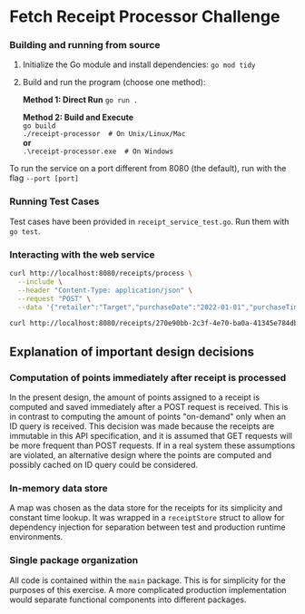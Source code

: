 # Fetch Receipt Processor Challenge

### Building and running from source
1. Initialize the Go module and install dependencies:   ```go mod tidy```
2. Build and run the program (choose one method):
   
   **Method 1: Direct Run**   ```go run .   ```

   **Method 2: Build and Execute**   
   ```go build```\
   ```./receipt-processor  # On Unix/Linux/Mac```\
   **or**\
   ```.\receipt-processor.exe  # On Windows   ```

To run the service on a port different from 8080 (the default), run with the flag `--port [port]`


### Running Test Cases
Test cases have been provided in ```receipt_service_test.go```. Run them with ```go test```.

### Interacting with the web service

```bash
curl http://localhost:8080/receipts/process \
  --include \
  --header "Content-Type: application/json" \
  --request "POST" \
  --data '{"retailer":"Target","purchaseDate":"2022-01-01","purchaseTime":"13:01","items":[{"shortDescription":"Mountain Dew 12PK","price":"6.49"},{"shortDescription":"Emils Cheese Pizza","price":"12.25"},{"shortDescription":"Knorr Creamy Chicken","price":"1.26"},{"shortDescription":"Doritos Nacho Cheese","price":"3.35"},{"shortDescription":"   Klarbrunn 12-PK 12 FL OZ  ","price":"12.00"}],"total":"35.35"}'
```

```bash
curl http://localhost:8080/receipts/270e90bb-2c3f-4e70-ba0a-41345e784db0/points
```


## Explanation of important design decisions

### Computation of points immediately after receipt is processed
In the present design, the amount of points assigned to a receipt is computed and saved immediately after a POST request is received. This is in contrast to computing the amount of points "on-demand" only when an ID query is received. This decision was made because the receipts are immutable in this API specification, and it is assumed that GET requests will be more frequent than POST requests. If in a real system these assumptions are violated, an alternative design where the points are computed and possibly cached on ID query could be considered.

### In-memory data store
A map was chosen as the data store for the receipts for its simplicity and constant time lookup. It was wrapped in a `receiptStore` struct to allow for dependency injection for separation between test and production runtime environments.

### Single package organization
All code is contained within the `main` package. This is for simplicity for the purposes of this exercise. A more complicated production implementation would separate functional components into different packages.